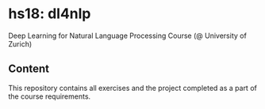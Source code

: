 # hs18: dl4nlp
Deep Learning for Natural Language Processing Course (@ University of Zurich)

## Content
This repository contains all exercises and the project completed as a part of the course requirements. 
